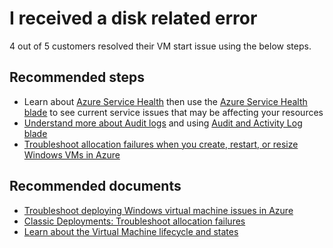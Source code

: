 <properties
	pageTitle="I received a disk related error"
	description="I received a disk related error"
	service="microsoft.compute"
	resource="virtualmachines"
	authors="ScottAzure,timbasham"
	ms.author="scotro,tibasham"
	displayOrder=""
	selfHelpType="generic"
	supportTopicIds="32628265"
	resourceTags=""
	productPesIds="14749"
	cloudEnvironments="public"
/>

# I received a disk related error

4 out of 5 customers resolved their VM start issue using the below steps.<br>

## **Recommended steps**

* Learn about [Azure Service Health](https://docs.microsoft.com/azure/service-health/service-health-overview) then use the [Azure Service Health blade](data-blade:Microsoft_Azure_Health.ServiceIssuesBlade) to see current service issues that may be affecting your resources<br>
* [Understand more about Audit logs](https://docs.microsoft.com/azure/azure-monitor/platform/activity-logs-overview) and using [Audit and Activity Log blade](data-blade:Microsoft_Azure_Insights.AzureDiagnosticsBladeWithParameter.subscriptionId.$subscriptionId)
* [Troubleshoot allocation failures when you create, restart, or resize Windows VMs in Azure](https://docs.microsoft.com/azure/virtual-machines/windows/allocation-failure)


## **Recommended documents**

* [Troubleshoot deploying Windows virtual machine issues in Azure](https://docs.microsoft.com/azure/virtual-machines/windows/restart-resize-error-troubleshooting)<br>
* [Classic Deployments: Troubleshoot allocation failures](https://docs.microsoft.com/azure/virtual-machines/troubleshooting/allocation-failure-classic)<br>
* [Learn about the Virtual Machine lifecycle and states](https://docs.microsoft.com/azure/virtual-machines/windows/states-lifecycle)
